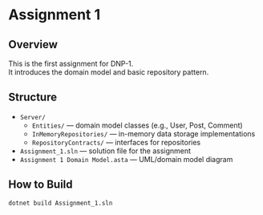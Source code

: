 ﻿# Assignment 1

## Overview
This is the first assignment for DNP-1.  
It introduces the domain model and basic repository pattern.

## Structure
- `Server/`
  - `Entities/` — domain model classes (e.g., User, Post, Comment)
  - `InMemoryRepositories/` — in-memory data storage implementations
  - `RepositoryContracts/` — interfaces for repositories
- `Assignment_1.sln` — solution file for the assignment
- `Assignment 1 Domain Model.asta` — UML/domain model diagram

## How to Build
```bash
dotnet build Assignment_1.sln


